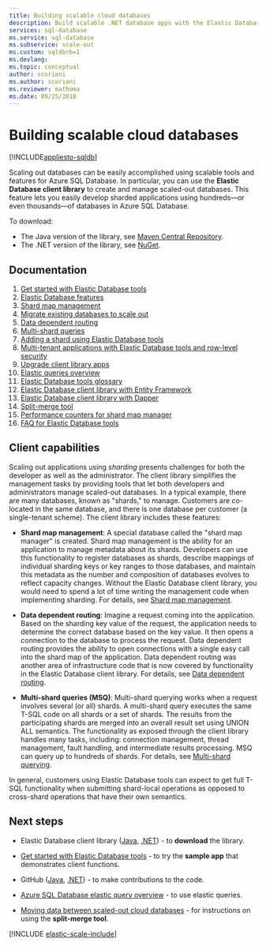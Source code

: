 ```yaml
---
title: Building scalable cloud databases
description: Build scalable .NET database apps with the Elastic Database client library.
services: sql-database
ms.service: sql-database
ms.subservice: scale-out
ms.custom: sqldbrb=1
ms.devlang:
ms.topic: conceptual
author: scoriani 
ms.author: scoriani
ms.reviewer: mathoma
ms.date: 09/25/2018
---
```

# Building scalable cloud databases
[!INCLUDE[appliesto-sqldb](../includes/appliesto-sqldb.md)]

Scaling out databases can be easily accomplished using scalable tools and features for Azure SQL Database. In particular, you can use the **Elastic Database client library** to create and manage scaled-out databases. This feature lets you easily develop sharded applications using hundreds—or even thousands—of databases in Azure SQL Database.

To download:

* The Java version of the library, see [Maven Central Repository](https://search.maven.org/#search%7Cga%7C1%7Celastic-db-tools).
* The .NET version of the library, see [NuGet](https://www.nuget.org/packages/Microsoft.Azure.SqlDatabase.ElasticScale.Client/).

## Documentation

1. [Get started with Elastic Database tools](elastic-scale-get-started.md)
2. [Elastic Database features](elastic-scale-introduction.md)
3. [Shard map management](elastic-scale-shard-map-management.md)
4. [Migrate existing databases to scale out](elastic-convert-to-use-elastic-tools.md)
5. [Data dependent routing](elastic-scale-data-dependent-routing.md)
6. [Multi-shard queries](elastic-scale-multishard-querying.md)
7. [Adding a shard using Elastic Database tools](elastic-scale-add-a-shard.md)
8. [Multi-tenant applications with Elastic Database tools and row-level security](saas-tenancy-elastic-tools-multi-tenant-row-level-security.md)
9. [Upgrade client library apps](elastic-scale-upgrade-client-library.md) 
10. [Elastic queries overview](elastic-query-overview.md)
11. [Elastic Database tools glossary](elastic-scale-glossary.md)
12. [Elastic Database client library with Entity Framework](elastic-scale-use-entity-framework-applications-visual-studio.md)
13. [Elastic Database client library with Dapper](elastic-scale-working-with-dapper.md)
14. [Split-merge tool](elastic-scale-overview-split-and-merge.md)
15. [Performance counters for shard map manager](elastic-database-client-library.md) 
16. [FAQ for Elastic Database tools](elastic-scale-faq.md)

## Client capabilities

Scaling out applications using *sharding* presents challenges for both the developer as well as the administrator. The client library simplifies the management tasks by providing tools that let both developers and administrators manage scaled-out databases. In a typical example, there are many databases, known as "shards," to manage. Customers are co-located in the same database, and there is one database per customer (a single-tenant scheme). The client library includes these features:

- **Shard map management**: A special database called the "shard map manager" is created. Shard map management is the ability for an application to manage metadata about its shards. Developers can use this functionality to register databases as shards, describe mappings of individual sharding keys or key ranges to those databases, and maintain this metadata as the number and composition of databases evolves to reflect capacity changes. Without the Elastic Database client library, you would need to spend a lot of time writing the management code when implementing sharding. For details, see [Shard map management](elastic-scale-shard-map-management.md).

- **Data dependent routing**: Imagine a request coming into the application. Based on the sharding key value of the request, the application needs to determine the correct database based on the key value. It then opens a connection to the database to process the request. Data dependent routing provides the ability to open connections with a single easy call into the shard map of the application. Data dependent routing was another area of infrastructure code that is now covered by functionality in the Elastic Database client library. For details, see [Data dependent routing](elastic-scale-data-dependent-routing.md).
- **Multi-shard queries (MSQ)**: Multi-shard querying works when a request involves several (or all) shards. A multi-shard query executes the same T-SQL code on all shards or a set of shards. The results from the participating shards are merged into an overall result set using UNION ALL semantics. The functionality as exposed through the client library handles many tasks, including: connection management, thread management, fault handling, and intermediate results processing. MSQ can query up to hundreds of shards. For details, see [Multi-shard querying](elastic-scale-multishard-querying.md).

In general, customers using Elastic Database tools can expect to get full T-SQL functionality when submitting shard-local operations as opposed to cross-shard operations that have their own semantics.



## Next steps

- Elastic Database client library ([Java](https://search.maven.org/#search%7Cga%7C1%7Ca%3A%22azure-elasticdb-tools%22), [.NET](https://www.nuget.org/packages/Microsoft.Azure.SqlDatabase.ElasticScale.Client/)) - to **download** the library.

- [Get started with Elastic Database tools](elastic-scale-get-started.md) - to try the **sample app** that demonstrates client functions.

- GitHub ([Java](https://github.com/Microsoft/elastic-db-tools-for-java/blob/master/README.md), [.NET](https://github.com/Azure/elastic-db-tools)) - to make contributions to the code.
- [Azure SQL Database elastic query overview](elastic-query-overview.md) - to use elastic queries.

- [Moving data between scaled-out cloud databases](elastic-scale-overview-split-and-merge.md) - for instructions on using the **split-merge tool**.



<!-- Additional resources H2 -->

[!INCLUDE [elastic-scale-include](../../../includes/elastic-scale-include.md)]


<!--Anchors-->
<!--Image references-->

[1]: ./media/sql-database-elastic-database-client-library/glossary.png

